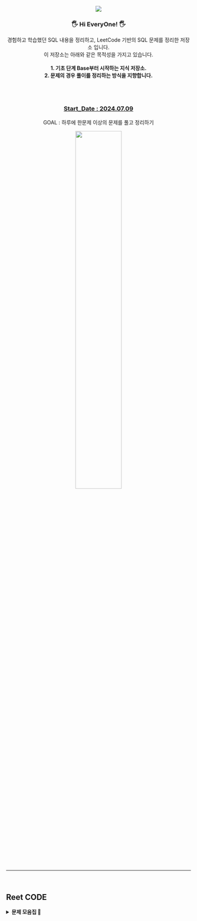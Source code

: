 <p align='center'>
    <img src="https://capsule-render.vercel.app/api?type=waving&color=auto&height=300&section=header&text=SQL%20Learn%20Storage&fontSize=90&animation=fadeIn&fontAlignY=38&desc=learning%20and%20Working%20by%20SQL!&descAlignY=51&descAlign=62"/>
</p>

<div align = "center">

### 🖐 Hi EveryOne! 🖐

경험하고 학습했던 SQL 내용을 정리하고, LeetCode 기반의 SQL 문제를 정리한 저장소 입니다.  
이 저장소는 아래와 같은 목적성을 가지고 있습니다.    
<br/>
**1. 기초 단계 Base부터 시작하는 지식 저장소.**  
**2. 문제의 경우 풀이를 정리하는 방식을 지향합니다.**  


<br/> 
<br/>

### <u>Start_Date : 2024.07.09</u>    
GOAL : 하루에 한문제 이상의 문제를 풀고 정리하기 

<img src="https://leetcode.card.workers.dev/nasa1515?theme=wtf&font=&extension=activity" width="50%" />  


<br/>
<br/>
<br/>
<br/>

---

<br/>

<div align = "left">

## Reet CODE

<details>
<summary> <strong>문제 모음집 🔽</strong></summary>
  
<br/>

<ul>
<details>
<summary> <strong>🟩 Q. EASY 🔽 </strong> </summary>
  
  <ul>
  <br/>

  <details>
    <summary> ⚙️ [FUNCTION TYPE] LIST</summary>
    <br/>  

  * [1667. Fix Names in a Table](https://github.com/nasa1515/Learn_SQL_From_Reetcode/blob/main/ReetCode_SQL_Quiz_Summary/Q.%20Function%20Type/EASY/1667.%20Fix%20Names%20in%20a%20Table.md)  
  * [1795. Rearrange Products Table](https://github.com/nasa1515/Learn_SQL_From_Reetcode/blob/main/ReetCode_SQL_Quiz_Summary/Q.%20Function%20Type/EASY/1795.%20Rearrange%20Products%20Table.md)
  
  </details>

  <details>
    <summary> 📁 [CASE WHEN TYPE] LIST</summary>
    <br/>

  * [610. Triangle Judgement](https://github.com/nasa1515/Learn_SQL_From_Reetcode/blob/main/ReetCode_SQL_Quiz_Summary/Q.%20Case%20when%20Type/EASY/610.%20Triangle%20Judgement.md)  
  * [627. Swap Salary](https://github.com/nasa1515/Learn_SQL_From_Reetcode/blob/main/ReetCode_SQL_Quiz_Summary/Q.%20Case%20when%20Type/EASY/627.%20Swap%20Salary.md)   
  * [1179. Reformat Department Table](https://github.com/nasa1515/Learn_SQL_From_Reetcode/blob/main/ReetCode_SQL_Quiz_Summary/Q.%20Case%20when%20Type/EASY/1179.%20Reformat%20Department%20Table.md)   
  * [1873. Calculate Special Bonus](https://github.com/nasa1515/Learn_SQL_From_Reetcode/blob/main/ReetCode_SQL_Quiz_Summary/Q.%20Case%20when%20Type/EASY/1873.%20Calculate%20Special%20Bonus.md)    
  
  </details>


  <details>
    <summary> 🗳️ [GROUP BY TYPE] LIST</summary>
    <br/>

  * [182. Duplicate Emails](https://github.com/nasa1515/Learn_SQL_From_Reetcode/blob/main/ReetCode_SQL_Quiz_Summary/Q.%20Groupby%20Type/EASY/182.%20Duplicate%20Emails.md)  
  * [511. Game Play Analysis I](https://github.com/nasa1515/Learn_SQL_From_Reetcode/blob/main/ReetCode_SQL_Quiz_Summary/Q.%20Groupby%20Type/EASY/511.%20Game%20Play%20Analysis%20I.md)  
  * [586. Customer Placing the Largest Number of Orders](https://github.com/nasa1515/Learn_SQL_From_Reetcode/blob/main/ReetCode_SQL_Quiz_Summary/Q.%20Groupby%20Type/EASY/586.%20Customer%20Placing%20the%20Largest%20Number%20of%20Orders.md)  
  * [596. Classes More Than 5 Students](https://github.com/nasa1515/Learn_SQL_From_Reetcode/blob/main/ReetCode_SQL_Quiz_Summary/Q.%20Groupby%20Type/EASY/596.%20Classes%20More%20Than%205%20Students.md)
  * [619. Biggest Single Number](https://github.com/nasa1515/Learn_SQL_From_Reetcode/blob/main/ReetCode_SQL_Quiz_Summary/Q.%20Groupby%20Type/EASY/619.%20Biggest%20Single%20Number.md)  
  * [1050. Actors and Directors Who Cooperated At Least Three Times](https://github.com/nasa1515/Learn_SQL_From_Reetcode/blob/main/ReetCode_SQL_Quiz_Summary/Q.%20Groupby%20Type/EASY/1050.%20Actors%20and%20Directors%20Who%20Cooperated%20At%20Least%20Three%20Times.md)  
  * [1068. Product Sales Analysis I](https://github.com/nasa1515/Learn_SQL_From_Reetcode/blob/main/ReetCode_SQL_Quiz_Summary/Q.%20Join%20Type/EASY/1068.%20Product%20Sales%20Analysis%20I.md)  
  * [1084. Sales Analysis III](https://github.com/nasa1515/Learn_SQL_From_Reetcode/blob/main/ReetCode_SQL_Quiz_Summary/Q.%20Groupby%20Type/EASY/1084.%20Sales%20Analysis%20III.md)  
  * [1141. User Activity for the Past 30 Days I](https://github.com/nasa1515/Learn_SQL_From_Reetcode/blob/main/ReetCode_SQL_Quiz_Summary/Q.%20Groupby%20Type/EASY/1141.%20User%20Activity%20for%20the%20Past%2030%20Days%20I.md) 
  * [1211. Queries Quality and Percentage](https://github.com/nasa1515/Learn_SQL_From_Reetcode/blob/main/ReetCode_SQL_Quiz_Summary/Q.%20Groupby%20Type/EASY/1211.%20Queries%20Quality%20and%20Percentage.md) 
  * [1484. Group Sold Products By The Date](https://github.com/nasa1515/Learn_SQL_From_Reetcode/blob/main/ReetCode_SQL_Quiz_Summary/Q.%20Groupby%20Type/EASY/1484.%20Group%20Sold%20Products%20By%20The%20Date.md) 
  * [1633. Percentage of Users Attended a Contest](https://github.com/nasa1515/Learn_SQL_From_Reetcode/blob/main/ReetCode_SQL_Quiz_Summary/Q.%20Groupby%20Type/EASY/1633.%20Percentage%20of%20Users%20Attended%20a%20Contest.md) 
  * [1693. Daily Leads and Partners](https://github.com/nasa1515/Learn_SQL_From_Reetcode/blob/main/ReetCode_SQL_Quiz_Summary/Q.%20Groupby%20Type/EASY/1693.%20Daily%20Leads%20and%20Partners.md)  
  * [1729. Find Followers Count](https://github.com/nasa1515/Learn_SQL_From_Reetcode/blob/main/ReetCode_SQL_Quiz_Summary/Q.%20Groupby%20Type/EASY/1729.%20Find%20Followers%20Count.md)  
  * [1741. Find Total Time Spent by Each Employee](https://github.com/nasa1515/Learn_SQL_From_Reetcode/blob/main/ReetCode_SQL_Quiz_Summary/Q.%20Groupby%20Type/EASY/1741.%20Find%20Total%20Time%20Spent%20by%20Each%20Employee.md)  
  * [2356. Number of Unique Subjects Taught by Each Teacher](https://github.com/nasa1515/Learn_SQL_From_Reetcode/blob/main/ReetCode_SQL_Quiz_Summary/Q.%20Groupby%20Type/EASY/2356.%20Number%20of%20Unique%20Subjects%20Taught%20by%20Each%20Teacher.md)

  </details>

  <details>
    <summary> 🔍 [WHERE TYPE] LIST</summary>
    <br/>

  * [196. Delete Duplicate Emails](https://github.com/nasa1515/Learn_SQL_From_Reetcode/blob/main/ReetCode_SQL_Quiz_Summary/Q.%20Where%20Type/EASY/196.%20Delete%20Duplicate%20Emails.md)  
  * [584. Find Customer Referee](https://github.com/nasa1515/Learn_SQL_From_Reetcode/blob/main/ReetCode_SQL_Quiz_Summary/Q.%20Where%20Type/EASY/584.%20Find%20Customer%20Referee.md)  
  * [595. Big Countries](https://github.com/nasa1515/Learn_SQL_From_Reetcode/blob/main/ReetCode_SQL_Quiz_Summary/Q.%20Where%20Type/EASY/595.%20Big%20Countries.md)  
  * [620. Not Boring Movies](https://github.com/nasa1515/Learn_SQL_From_Reetcode/blob/main/ReetCode_SQL_Quiz_Summary/Q.%20Where%20Type/EASY/620.%20Not%20Boring%20Movies.md)  
  * [1148. Article Views I](https://github.com/nasa1515/Learn_SQL_From_Reetcode/blob/main/ReetCode_SQL_Quiz_Summary/Q.%20Where%20Type/EASY/1148.%20Article%20Views%20I.md)  
  * [1683. Invalid Tweets](https://github.com/nasa1515/Learn_SQL_From_Reetcode/blob/main/ReetCode_SQL_Quiz_Summary/Q.%20Where%20Type/EASY/1683.%20Invalid%20Tweets.md)  
  * [1890. The Latest Login in 2020](https://github.com/nasa1515/Learn_SQL_From_Reetcode/blob/main/ReetCode_SQL_Quiz_Summary/Q.%20Where%20Type/EASY/1890.%20The%20Latest%20Login%20in%202020.md)

  </details>

  <details>
    <summary> ✂️ [JOIN TYPE] LIST</summary>
    <br/>

  * [175. Combine Two Tables](https://github.com/nasa1515/Learn_SQL_From_Reetcode/blob/main/ReetCode_SQL_Quiz_Summary/Q.%20Join%20Type/EASY/175.%20Combine%20Two%20Tables.md)  
  * [181. Employees Earning More Than Their Managers](https://github.com/nasa1515/Learn_SQL_From_Reetcode/blob/main/ReetCode_SQL_Quiz_Summary/Q.%20Join%20Type/EASY/181.%20Employees%20Earning%20More%20Than%20Their%20Managers.md)  
  * [183. Customers Who Never Order](https://github.com/nasa1515/Learn_SQL_From_Reetcode/blob/main/ReetCode_SQL_Quiz_Summary/Q.%20Join%20Type/EASY/183.%20Customers%20Who%20Never%20Order.md)  
  * [197. Rising Temperature](https://github.com/nasa1515/Learn_SQL_From_Reetcode/blob/main/ReetCode_SQL_Quiz_Summary/Q.%20Join%20Type/EASY/197.%20Rising%20Temperature.md)  
  * [577. Employee Bonus](https://github.com/nasa1515/Learn_SQL_From_Reetcode/blob/main/ReetCode_SQL_Quiz_Summary/Q.%20Join%20Type/EASY/577.%20Employee%20Bonus.md)  
  * [580. Count Student Number in Departments](https://github.com/nasa1515/Learn_SQL_From_Reetcode/blob/main/ReetCode_SQL_Quiz_Summary/Q.%20Join%20Type/MEDIUM/580.%20Count%20Student%20Number%20in%20Departments.md)    
  * [607. Sales Person](https://github.com/nasa1515/Learn_SQL_From_Reetcode/blob/main/ReetCode_SQL_Quiz_Summary/Q.%20Join%20Type/EASY/607.%20Sales%20Person.md)  
  * [1075. Project Employees I](https://github.com/nasa1515/Learn_SQL_From_Reetcode/blob/main/ReetCode_SQL_Quiz_Summary/Q.%20Join%20Type/EASY/1075.%20Project%20Employees%20I.md)  
  * [1251. Average Selling Price](https://github.com/nasa1515/Learn_SQL_From_Reetcode/blob/main/ReetCode_SQL_Quiz_Summary/Q.%20Join%20Type/EASY/1251.%20Average%20Selling%20Price.md) 
  * [1280. Students and Examinations](https://github.com/nasa1515/Learn_SQL_From_Reetcode/blob/main/ReetCode_SQL_Quiz_Summary/Q.%20Join%20Type/EASY/1280.%20Students%20and%20Examinations.md) 
  * [1327. List the Products Ordered in a Period](https://github.com/nasa1515/Learn_SQL_From_Reetcode/blob/main/ReetCode_SQL_Quiz_Summary/Q.%20Join%20Type/EASY/1327.%20List%20the%20Products%20Ordered%20in%20a%20Period.md) 
  * [1378. Replace Employee ID With The Unique Identifier](https://github.com/nasa1515/Learn_SQL_From_Reetcode/blob/main/ReetCode_SQL_Quiz_Summary/Q.%20Join%20Type/EASY/1378.%20Replace%20Employee%20ID%20With%20The%20Unique%20Identifier.md) 
  * [1407. Top Travellers](https://github.com/nasa1515/Learn_SQL_From_Reetcode/blob/main/ReetCode_SQL_Quiz_Summary/Q.%20Join%20Type/EASY/1407.%20Top%20Travellers.md) 
  * [1581. Customer Who Visited but Did Not Make Any Transactions](https://github.com/nasa1515/Learn_SQL_From_Reetcode/blob/main/ReetCode_SQL_Quiz_Summary/Q.%20Join%20Type/EASY/1581.%20Customer%20Who%20Visited%20but%20Did%20Not%20Make%20Any%20Transactions.md) 
  * [1587. Bank Account Summary II](https://github.com/nasa1515/Learn_SQL_From_Reetcode/blob/main/ReetCode_SQL_Quiz_Summary/Q.%20Join%20Type/EASY/1587.%20Bank%20Account%20Summary%20II.md) 
  * [1661. Average Time of Process per Machine](https://github.com/nasa1515/Learn_SQL_From_Reetcode/blob/main/ReetCode_SQL_Quiz_Summary/Q.%20Join%20Type/EASY/1661.%20Average%20Time%20of%20Process%20per%20Machine.md) 
  * [1731. The Number of Employees Which Report to Each Employee](https://github.com/nasa1515/Learn_SQL_From_Reetcode/blob/main/ReetCode_SQL_Quiz_Summary/Q.%20Join%20Type/EASY/1731.%20The%20Number%20of%20Employees%20Which%20Report%20to%20Each%20Employee.md)
  </details>

  <details>
    <summary> ✏️ [REGEXP TYPE] LIST</summary>
    <br/>

  * [1517. Find Users With Valid E-Mails](https://github.com/nasa1515/Learn_SQL_From_Reetcode/blob/main/ReetCode_SQL_Quiz_Summary/Q.%20REGEXP%20Type/EASY/1517.%20Find%20Users%20With%20Valid%20E-Mails.md)  
  * [1527. Patients With a Condition](https://github.com/nasa1515/Learn_SQL_From_Reetcode/blob/main/ReetCode_SQL_Quiz_Summary/Q.%20REGEXP%20Type/EASY/1527.%20Patients%20With%20a%20Condition.md)  

  </details>


  <details>
    <summary> 🔏 [SUBQUERY TYPE] LIST</summary>
    <br/>

  * [1789. Primary Department for Each Employee](https://github.com/nasa1515/Learn_SQL_From_Reetcode/blob/main/ReetCode_SQL_Quiz_Summary/Q.%20SubQuery%20Type/EASY/1789.%20Primary%20Department%20for%20Each%20Employee.md)  
  * [1965. Employees With Missing Information](https://github.com/nasa1515/Learn_SQL_From_Reetcode/blob/main/ReetCode_SQL_Quiz_Summary/Q.%20SubQuery%20Type/EASY/1965.%20Employees%20With%20Missing%20Information.md)  
  * [1978. Employees Whose Manager Left the Company](https://github.com/nasa1515/Learn_SQL_From_Reetcode/blob/main/ReetCode_SQL_Quiz_Summary/Q.%20SubQuery%20Type/EASY/1978.%20Employees%20Whose%20Manager%20Left%20the%20Company.md)
  </details>

</details>

<br/>

<details>
<summary> <strong> 🟧 Q. MEDIUM 🔽 </strong> </summary>
<br/>


  <ul>
  <details>
    <summary> ⚙️ [FUNCTION TYPE] LIST</summary>
    <br/>

  * [178. Rank Scores](https://github.com/nasa1515/Learn_SQL_From_Reetcode/blob/main/ReetCode_SQL_Quiz_Summary/Q.%20Function%20Type/MEDIUM/178.%20Rank%20Scores.md)  
  * [180. Consecutive Numbers](https://github.com/nasa1515/Learn_SQL_From_Reetcode/blob/main/ReetCode_SQL_Quiz_Summary/Q.%20Function%20Type/MEDIUM/180.%20Consecutive%20Numbers.md)
  * [184. Department Highest Salary](https://github.com/nasa1515/Learn_SQL_From_Reetcode/blob/main/ReetCode_SQL_Quiz_Summary/Q.%20Function%20Type/MEDIUM/184.%20Department%20Highest%20Salary.md)  
  * [534. Game Play Analysis III](https://github.com/nasa1515/Learn_SQL_From_Reetcode/blob/main/ReetCode_SQL_Quiz_Summary/Q.%20Function%20Type/MEDIUM/534.%20Game%20Play%20Analysis%20III.md)  
  * [626. Exchange Seats](https://github.com/nasa1515/Learn_SQL_From_Reetcode/blob/main/ReetCode_SQL_Quiz_Summary/Q.%20Function%20Type/MEDIUM/626.%20Exchange%20Seats.md)  
  * [1077. Project Employees III](https://github.com/nasa1515/Learn_SQL_From_Reetcode/blob/main/ReetCode_SQL_Quiz_Summary/Q.%20Function%20Type/MEDIUM/1077.%20Project%20Employees%20III.md)  
  * [1126. Active Businesses](https://github.com/nasa1515/Learn_SQL_From_Reetcode/blob/main/ReetCode_SQL_Quiz_Summary/Q.%20Function%20Type/MEDIUM/1126.%20Active%20Businesses.md)  
  * [1112. Highest Grade For Each Student](https://github.com/nasa1515/Learn_SQL_From_Reetcode/blob/main/ReetCode_SQL_Quiz_Summary/Q.%20Function%20Type/MEDIUM/1112.%20Highest%20Grade%20For%20Each%20Student.md)   
  * [1308. Running Total for Different Genders](https://github.com/nasa1515/Learn_SQL_From_Reetcode/blob/main/ReetCode_SQL_Quiz_Summary/Q.%20Function%20Type/MEDIUM/1308.%20Running%20Total%20for%20Different%20Genders.md)  
  * [1321. Restaurant Growth](https://github.com/nasa1515/Learn_SQL_From_Reetcode/blob/main/ReetCode_SQL_Quiz_Summary/Q.%20Function%20Type/MEDIUM/1321.%20Restaurant%20Growth.md)  
  * [1341. Movie Rating](https://github.com/nasa1515/Learn_SQL_From_Reetcode/blob/main/ReetCode_SQL_Quiz_Summary/Q.%20Function%20Type/MEDIUM/1341.%20Movie%20Rating.md)  
  * [1445. Apples & Oranges](https://github.com/nasa1515/Learn_SQL_From_Reetcode/blob/main/ReetCode_SQL_Quiz_Summary/Q.%20Function%20Type/MEDIUM/1445.%20Apples%20%26%20Oranges.md)     
  * [ + ('Gap & Islands') 1454. Active Users](https://github.com/nasa1515/Learn_SQL_From_Reetcode/blob/main/ReetCode_SQL_Quiz_Summary/Q.%20Function%20Type/MEDIUM/1454.%20Active%20Users.md)    
  * [1468. Calculate Salaries](https://github.com/nasa1515/Learn_SQL_From_Reetcode/blob/main/ReetCode_SQL_Quiz_Summary/Q.%20Function%20Type/MEDIUM/1468.%20Calculate%20Salaries.md)    
  * [1532. The Most Recent Three Orders](https://github.com/nasa1515/Learn_SQL_From_Reetcode/blob/main/ReetCode_SQL_Quiz_Summary/Q.%20Function%20Type/MEDIUM/1532.%20The%20Most%20Recent%20Three%20Orders.md)  
  * [1549. The Most Recent Orders for Each Product](https://github.com/nasa1515/Learn_SQL_From_Reetcode/blob/main/ReetCode_SQL_Quiz_Summary/Q.%20Function%20Type/MEDIUM/1549.%20The%20Most%20Recent%20Orders%20for%20Each%20Product.md)  
  * [1596. The Most Frequently Ordered Products for Each Customer](https://github.com/nasa1515/Learn_SQL_From_Reetcode/blob/main/ReetCode_SQL_Quiz_Summary/Q.%20Function%20Type/MEDIUM/1596.%20The%20Most%20Frequently%20Ordered%20Products%20for%20Each%20Customer.md)  
  * [ + ('Recursive') 1613. Find the Missing IDs](https://github.com/nasa1515/Learn_SQL_From_Reetcode/blob/main/ReetCode_SQL_Quiz_Summary/Q.%20Function%20Type/MEDIUM/1613.%20Find%20the%20Missing%20IDs.md)  
  * [1699. Number of Calls Between Two Persons](https://github.com/nasa1515/Learn_SQL_From_Reetcode/blob/main/ReetCode_SQL_Quiz_Summary/Q.%20Function%20Type/MEDIUM/1699.%20Number%20of%20Calls%20Between%20Two%20Persons.md)  
  * [1709. Biggest Window Between Visits](https://github.com/nasa1515/Learn_SQL_From_Reetcode/blob/main/ReetCode_SQL_Quiz_Summary/Q.%20Function%20Type/MEDIUM/1709.%20Biggest%20Window%20Between%20Visits.md)  
  * [1715. Count Apples and Oranges]()
  * [1934. Confirmation Rate](https://github.com/nasa1515/Learn_SQL_From_Reetcode/blob/main/ReetCode_SQL_Quiz_Summary/Q.%20Function%20Type/MEDIUM/1934.%20Confirmation%20Rate.md)   
  
  </details>


  <details>
    <summary> 📁 [CASE WHEN TYPE] LIST</summary>
    <br/>

  * [608. Tree Node](https://github.com/nasa1515/Learn_SQL_From_Reetcode/blob/main/ReetCode_SQL_Quiz_Summary/Q.%20Case%20when%20Type/MEDIUM/608.%20Tree%20Node.md)    
  * [1440. Evaluate Boolean Expression](https://github.com/nasa1515/Learn_SQL_From_Reetcode/blob/main/ReetCode_SQL_Quiz_Summary/Q.%20Case%20when%20Type/MEDIUM/1440.%20Evaluate%20Boolean%20Expression.md)  
  * [1555. Bank Account Summary](https://github.com/nasa1515/Learn_SQL_From_Reetcode/blob/main/ReetCode_SQL_Quiz_Summary/Q.%20Case%20when%20Type/MEDIUM/1555.%20Bank%20Account%20Summary.md)  
  * [1907. Count Salary Categories](https://github.com/nasa1515/Learn_SQL_From_Reetcode/blob/main/ReetCode_SQL_Quiz_Summary/Q.%20Case%20when%20Type/MEDIUM/1907.%20Count%20Salary%20Categories.md)  
  * [3220. Odd and Even Transactions](https://github.com/nasa1515/Learn_SQL_From_Reetcode/blob/main/ReetCode_SQL_Quiz_Summary/Q.%20Case%20when%20Type/MEDIUM/3220.%20Odd%20and%20Even%20Transactions.md)  
  
  </details>

  <details>
    <summary> 🗳️ [GROUP BY TYPE] LIST</summary>
    <br/>

  * [578. Get Highest Answer Rate Question](https://github.com/nasa1515/Learn_SQL_From_Reetcode/blob/main/ReetCode_SQL_Quiz_Summary/Q.%20Groupby%20Type/MEDIUM/578.%20Get%20Highest%20Answer%20Rate%20Question.md)  
  * [1107. New Users Daily Count](https://github.com/nasa1515/Learn_SQL_From_Reetcode/blob/main/ReetCode_SQL_Quiz_Summary/Q.%20Groupby%20Type/MEDIUM/1107.%20New%20Users%20Daily%20Count.md)  
  * [1045. Customers Who Bought All Products](https://github.com/nasa1515/Learn_SQL_From_Reetcode/blob/main/ReetCode_SQL_Quiz_Summary/Q.%20Groupby%20Type/MEDIUM/1045.%20Customers%20Who%20Bought%20All%20Products.md)  
  * [1149. Article Views II](https://github.com/nasa1515/Learn_SQL_From_Reetcode/blob/main/ReetCode_SQL_Quiz_Summary/Q.%20Groupby%20Type/MEDIUM/1149.%20Article%20Views%20II.md)
  * [1193. Monthly Transactions I](https://github.com/nasa1515/Learn_SQL_From_Reetcode/blob/main/ReetCode_SQL_Quiz_Summary/Q.%20Groupby%20Type/MEDIUM/1193.%20Monthly%20Transactions%20I.md)  
  * [1285. Find the Start and End Number of Continuous Ranges](https://github.com/nasa1515/Learn_SQL_From_Reetcode/blob/main/ReetCode_SQL_Quiz_Summary/Q.%20Groupby%20Type/MEDIUM/1285.%20Find%20the%20Start%20and%20End%20Number%20of%20Continuous%20Ranges.md)    
  * [1398. Customers Who Bought Products A and B but Not C](https://github.com/nasa1515/Learn_SQL_From_Reetcode/blob/main/ReetCode_SQL_Quiz_Summary/Q.%20Groupby%20Type/MEDIUM/1398.%20Customers%20Who%20Bought%20Products%20A%20and%20B%20but%20Not%20C.md)

  </details>

  <details>
    <summary> 🔍 [WHERE TYPE] LIST</summary>
    <br/>

  * [176. Second Highest Salary](https://github.com/nasa1515/Learn_SQL_From_Reetcode/blob/main/ReetCode_SQL_Quiz_Summary/Q.%20Where%20Type/MEDIUM/176.%20Second%20Highest%20Salary.md)  
  * [550. Game Play Analysis IV](https://github.com/nasa1515/Learn_SQL_From_Reetcode/blob/main/ReetCode_SQL_Quiz_Summary/Q.%20Where%20Type/MEDIUM/550.%20Game%20Play%20Analysis%20IV.md)  
  * [614. Second Degree Follower](https://github.com/nasa1515/Learn_SQL_From_Reetcode/blob/main/ReetCode_SQL_Quiz_Summary/Q.%20Where%20Type/MEDIUM/614.%20Second%20Degree%20Follower.md)
  * [1174. Immediate Food Delivery II](https://github.com/nasa1515/Learn_SQL_From_Reetcode/blob/main/ReetCode_SQL_Quiz_Summary/Q.%20Where%20Type/MEDIUM/1174.%20Immediate%20Food%20Delivery%20II.md)  
  * [1355. Activity Participants](https://github.com/nasa1515/Learn_SQL_From_Reetcode/blob/main/ReetCode_SQL_Quiz_Summary/Q.%20Where%20Type/MEDIUM/1355.%20Activity%20Participants.md)  
  
  </details>

  <details>
    <summary> ✂️ [JOIN TYPE] LIST</summary>
    <br/>

  * [570. Managers with at Least 5 Direct Reports](https://github.com/nasa1515/Learn_SQL_From_Reetcode/blob/main/ReetCode_SQL_Quiz_Summary/Q.%20Join%20Type/MEDIUM/570.%20Managers%20with%20at%20Least%205%20Direct%20Reports.md)  
  * [574. Winning Candidate](https://github.com/nasa1515/Learn_SQL_From_Reetcode/blob/main/ReetCode_SQL_Quiz_Summary/Q.%20Join%20Type/MEDIUM/574.%20Winning%20Candidate.md)  
  * [1132. Reported Posts II](https://github.com/nasa1515/Learn_SQL_From_Reetcode/blob/main/ReetCode_SQL_Quiz_Summary/Q.%20Join%20Type/MEDIUM/1132.%20Reported%20Posts%20II.md)
  * [1158. Market Analysis I](https://github.com/nasa1515/Learn_SQL_From_Reetcode/blob/main/ReetCode_SQL_Quiz_Summary/Q.%20Join%20Type/MEDIUM/1158.%20Market%20Analysis%20I.md)  
  * [1212. Team Scores in Football Tournament](https://github.com/nasa1515/Learn_SQL_From_Reetcode/blob/main/ReetCode_SQL_Quiz_Summary/Q.%20Join%20Type/MEDIUM/1212.%20Team%20Scores%20in%20Football%20Tournament.md)  
  * [1270. All People Report to the Given Manager](https://github.com/nasa1515/Learn_SQL_From_Reetcode/blob/main/ReetCode_SQL_Quiz_Summary/Q.%20Join%20Type/MEDIUM/1270.%20All%20People%20Report%20to%20the%20Given%20Manager.md)  
  * [1364. Number of Trusted Contacts of a Customer](https://github.com/nasa1515/Learn_SQL_From_Reetcode/blob/main/ReetCode_SQL_Quiz_Summary/Q.%20Join%20Type/MEDIUM/1364.%20Number%20of%20Trusted%20Contacts%20of%20a%20Customer.md)  
  * [1393. Capital Gain-Loss](https://github.com/nasa1515/Learn_SQL_From_Reetcode/blob/main/ReetCode_SQL_Quiz_Summary/Q.%20Join%20Type/MEDIUM/1393.%20Capital%20Gain-Loss.md)   
  * [1501. Countries You Can Safely Invest In](https://github.com/nasa1515/Learn_SQL_From_Reetcode/blob/main/ReetCode_SQL_Quiz_Summary/Q.%20Join%20Type/MEDIUM/1501.%20Countries%20You%20Can%20Safely%20Invest%20In.md)  
  * [1747. Leetflex Banned Accounts]()
  
  </details>

  <details>
    <summary> 🔏 [SUBQUERY TYPE] LIST</summary
  </details>>
    <br/>

  * [585. Investments in 2016](https://github.com/nasa1515/Learn_SQL_From_Reetcode/blob/main/ReetCode_SQL_Quiz_Summary/Q.%20SubQuery%20Type/MEDIUM/585.%20Investments%20in%202016.md)  
  * [1070. Product Sales Analysis III](https://github.com/nasa1515/Learn_SQL_From_Reetcode/blob/main/ReetCode_SQL_Quiz_Summary/Q.%20SubQuery%20Type/MEDIUM/1070.%20Product%20Sales%20Analysis%20III.md)
  * [1098. Unpopular Books](https://github.com/nasa1515/Learn_SQL_From_Reetcode/blob/main/ReetCode_SQL_Quiz_Summary/Q.%20SubQuery%20Type/MEDIUM/1098.%20Unpopular%20Books.md)  


  <details>
    <summary> ➕ [CTE TYPE] LIST</summary>
    <br/>

  * [602. Friend Requests II: Who Has the Most Friends](https://github.com/nasa1515/Learn_SQL_From_Reetcode/blob/main/ReetCode_SQL_Quiz_Summary/Q.%20CTE%20Type/MEDIUM/602.%20Friend%20Requests%20II%3A%20Who%20Has%20the%20Most%20Friends.md)   
  * [1164. Product Price at a Given Date](https://github.com/nasa1515/Learn_SQL_From_Reetcode/blob/main/ReetCode_SQL_Quiz_Summary/Q.%20CTE%20Type/MEDIUM/1164.%20Product%20Price%20at%20a%20Given%20Date.md)
  * [1204. Last Person to Fit in the Bus](https://github.com/nasa1515/Learn_SQL_From_Reetcode/blob/main/ReetCode_SQL_Quiz_Summary/Q.%20CTE%20Type/MEDIUM/1204.%20Last%20Person%20to%20Fit%20in%20the%20Bus.md)
  * [1205. Monthly Transactions II](https://github.com/nasa1515/Learn_SQL_From_Reetcode/blob/main/ReetCode_SQL_Quiz_Summary/Q.%20CTE%20Type/MEDIUM/1205.%20Monthly%20Transactions%20II.md)  
  * [1264. Page Recommendations](https://github.com/nasa1515/Learn_SQL_From_Reetcode/blob/main/ReetCode_SQL_Quiz_Summary/Q.%20CTE%20Type/MEDIUM/1264.%20Page%20Recommendations.md)  

  </details>

</details>
</details>

<br/>

<details>
<summary>   <strong>🟥 Q. HARD 🔽 </strong> </summary>
<br/>

  <ul>
  <details>
    <summary> ⚙️ [FUNCTION TYPE] LIST</summary>  
    <br/>

  * [185. Department Top Three Salaries](https://github.com/nasa1515/Learn_SQL_From_Reetcode/blob/main/ReetCode_SQL_Quiz_Summary/Q.%20Function%20Type/HARD/185.%20Department%20Top%20Three%20Salaries.md)  
  * [601. Human Traffic of Stadium](https://github.com/nasa1515/Learn_SQL_From_Reetcode/blob/main/ReetCode_SQL_Quiz_Summary/Q.%20Function%20Type/HARD/601.%20Human%20Traffic%20of%20Stadium.md)   
  * [615. Average Salary: Departments VS Company]()
  * [ + ('PIVOT')  618. Students Report By Geography](https://github.com/nasa1515/Learn_SQL_From_Reetcode/blob/main/ReetCode_SQL_Quiz_Summary/Q.%20Function%20Type/HARD/618.%20Students%20Report%20By%20Geography.md)  

  </details>

  <details>
    <summary> 🔍 [WHERE TYPE] LIST</summary>
    <br/>
    
  * [262. Trips and Users](https://github.com/nasa1515/Learn_SQL_From_Reetcode/blob/main/ReetCode_SQL_Quiz_Summary/Q.%20Where%20Type/HARD/262.%20Trips%20and%20Users.md)  

  </details>

</details>
</details>
</details>